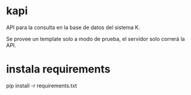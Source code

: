 # kapi

API para la consulta en la base de datos del sistema K.

Se provee un template solo a modo de prueba, el servidor solo correrá la API.

# instala requirements 
pip install -r requirements.txt
